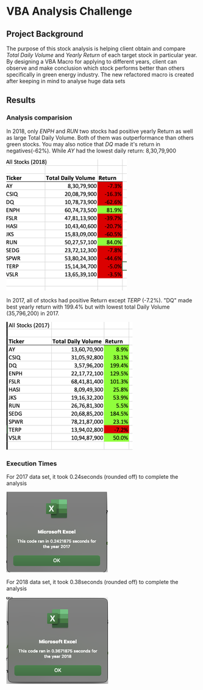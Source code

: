 # VBA Analysis Challenge

## Project Background
The purpose of this stock analysis is helping client obtain and compare *Total Daily Volume* and *Yearly Return* of each target stock in particular year.
By designing a VBA Macro for applying to different years, client can observe and make conclusion which stock performs better than others specifically in green energy industry.
The new refactored macro is created after keeping in mind to analyse huge data sets

## Results

### Analysis comparision

In 2018, only *ENPH* and *RUN* two stocks had positive yearly Return as well as large Total Daily Volume. Both of them was outperformance than others green stocks.
You may also notice that *DQ* made it's return in negatives(-62%). While *AY* had the lowest daily return: 8,30,79,900

![](https://github.com/Swatimakol/VBA_Challenge/blob/3747a61ba51b887cbe12e7f114597f05c66b36f8/Resources/2018_results.png)

In 2017, all of stocks had positive Return except *TERP* (-7.2%). "DQ" made best yearly return with 199.4% but with lowest total Daily Volume (35,796,200) in 2017.

![](https://github.com/Swatimakol/VBA_Challenge/blob/3747a61ba51b887cbe12e7f114597f05c66b36f8/Resources/2017_results.png)

### Execution Times

For 2017 data set, it took 0.24seconds (rounded off) to complete the analysis

![](https://github.com/Swatimakol/VBA_Challenge/blob/3747a61ba51b887cbe12e7f114597f05c66b36f8/Resources/2017_timer.png)

For 2018 data set, it took 0.38seconds (rounded off) to complete the analysis

![](https://github.com/Swatimakol/VBA_Challenge/blob/3747a61ba51b887cbe12e7f114597f05c66b36f8/Resources/2018_timer.png)


